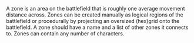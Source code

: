 A zone is an area on the battlefield that is roughly one average movement distance across. Zones can be created manually as logical regions of the battlefield or procedurally by projecting an oversized (hex)grid onto the battlefield. A zone should have a name and a list of other zones it connects to. Zones can contain any number of characters.


